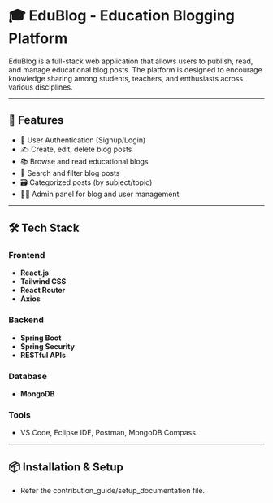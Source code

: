 # 🎓 EduBlog - Education Blogging Platform

EduBlog is a full-stack web application that allows users to publish, read, and manage educational blog posts. The platform is designed to encourage knowledge sharing among students, teachers, and enthusiasts across various disciplines.

---

## 🚀 Features

- 🔐 User Authentication (Signup/Login)
- ✍️ Create, edit, delete blog posts
- 📚 Browse and read educational blogs
- 🔎 Search and filter blog posts
- 🗃️ Categorized posts (by subject/topic)
- 🧑‍💼 Admin panel for blog and user management

---

## 🛠️ Tech Stack

### Frontend
- **React.js**
- **Tailwind CSS**
- **React Router**
- **Axios**

### Backend
- **Spring Boot**
- **Spring Security**
- **RESTful APIs**

### Database
- **MongoDB**

### Tools
- VS Code, Eclipse IDE, Postman, MongoDB Compass


---

## 📦 Installation & Setup
- Refer the contribution_guide/setup_documentation file.

